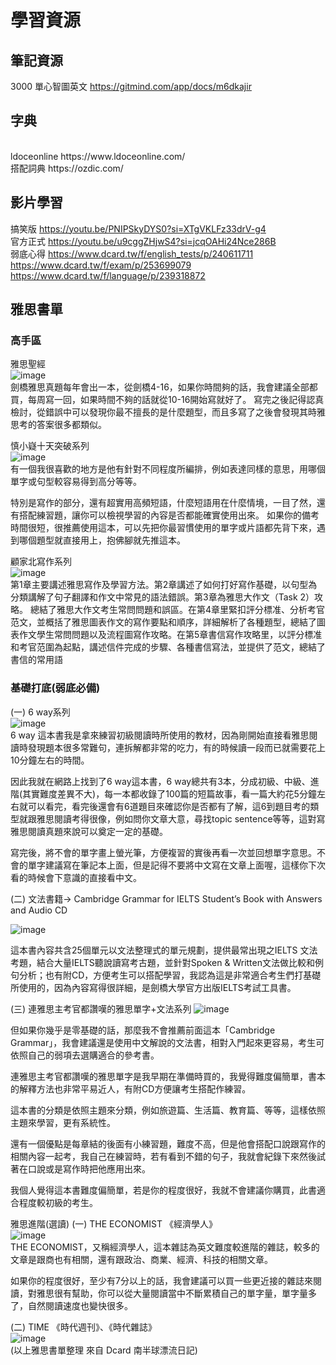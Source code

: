 #  學習資源
## 筆記資源

3000 單心智圖英文 https://gitmind.com/app/docs/m6dkajir

## 字典
<br>
ldoceonline https://www.ldoceonline.com/
<br>
搭配詞典 https://ozdic.com/

## 影片學習

搞笑版 https://youtu.be/PNIPSkyDYS0?si=XTgVKLFz33drV-g4 
<br>
官方正式 https://youtu.be/u9cggZHjwS4?si=jcqOAHi24Nce286B
<br>
弱底心得 https://www.dcard.tw/f/english_tests/p/240611711
<br>
https://www.dcard.tw/f/exam/p/253699079
<br>
https://www.dcard.tw/f/language/p/239318872
## 雅思書單

### 高手區

雅思聖經
<br>
![image](https://github.com/PicassoEason/learning_note/assets/87004138/026f1c96-4032-40af-9230-d81fc752eb57)
<br>
劍橋雅思真題每年會出一本，從劍橋4-16，如果你時間夠的話，我會建議全部都買，每周寫一回，如果時間不夠的話就從10-16開始寫就好了。
寫完之後記得認真檢討，從錯誤中可以發現你最不擅長的是什麼題型，而且多寫了之後會發現其時雅思考的答案很多都類似。

 慎小嶷十天突破系列
 <br>
 ![image](https://github.com/PicassoEason/learning_note/assets/87004138/8250390b-e968-447f-85db-941c7582d31b)
 <br>
有一個我很喜歡的地方是他有針對不同程度所編排，例如表達同樣的意思，用哪個單字或句型較容易得到高分等等。

特別是寫作的部分，還有超實用高頻短語，什麼短語用在什麼情境，一目了然，還有搭配練習題，讓你可以檢視學習的內容是否都能確實使用出來。
如果你的備考時間很短，很推薦使用這本，可以先把你最習慣使用的單字或片語都先背下來，遇到哪個題型就直接用上，抱佛腳就先推這本。

顧家北寫作系列
<br>
![image](https://github.com/PicassoEason/learning_note/assets/87004138/d90ad3ce-c097-432a-bd59-8c2c992be8c0)
<br>
第1章主要講述雅思寫作及學習方法。第2章講述了如何打好寫作基礎，以句型為分類講解了句子翻譯和作文中常見的語法錯誤。第3章為雅思大作文（Task 2）攻略。
總結了雅思大作文考生常問問題和誤區。在第4章里緊扣評分標准、分析考官范文，並概括了雅思圖表作文的寫作要點和順序，詳細解析了各種題型，總結了圖表作文學生常問問題以及流程圖寫作攻略。在第5章書信寫作攻略里，以評分標准和考官范圍為起點，講述信件完成的步驟、各種書信寫法，並提供了范文，總結了書信的常用語

### 基礎打底(弱底必備)
(一) 6 way系列
<br>
![image](https://github.com/PicassoEason/learning_note/assets/87004138/93819101-d668-4b20-8489-773eeeba9175)
<br>
6 way 這本書我是拿來練習初級閱讀時所使用的教材，因為剛開始直接看雅思閱讀時發現題本很多常難句，連拆解都非常的吃力，有的時候讀一段而已就需要花上10分鐘左右的時間。

因此我就在網路上找到了6 way這本書，6 way總共有3本，分成初級、中級、進階(其實難度差異不大)，每一本都收錄了100篇的短篇故事，看一篇大約花5分鐘左右就可以看完，看完後還會有6道題目來確認你是否都有了解，這6到題目考的類型就跟雅思閱讀考得很像，例如問你文章大意，尋找topic sentence等等，這對寫雅思閱讀真題來說可以奠定一定的基礎。
 
寫完後，將不會的單字畫上螢光筆，方便複習的實後再看一次並回想單字意思。不會的單字建議寫在筆記本上面，但是記得不要將中文寫在文章上面喔，這樣你下次看的時候會下意識的直接看中文。

(二) 文法書籍→ Cambridge Grammar for IELTS Student’s Book with Answers and Audio CD

![image](https://github.com/PicassoEason/learning_note/assets/87004138/65b38033-b8f0-45f9-b63f-d73e79b7e126)

這本書內容共含25個單元以文法整理式的單元規劃，提供最常出現之IELTS 文法考題，結合大量IELTS聽說讀寫考古題，並針對Spoken & Written文法做比較和例句分析；也有附CD，方便考生可以搭配學習，我認為這是非常適合考生們打基礎所使用的，因為內容寫得很詳細，是劍橋大學官方出版IELTS考試工具書。

(三) 連雅思主考官都讚嘆的雅思單字+文法系列
![image](https://github.com/PicassoEason/learning_note/assets/87004138/95bf8b7f-4ebd-4f75-b57f-9d71a9ade079)

但如果你幾乎是零基礎的話，那麼我不會推薦前面這本「Cambridge Grammar」，我會建議還是使用中文解說的文法書，相對入門起來更容易，考生可依照自己的弱項去選購適合的參考書。

連雅思主考官都讚嘆的雅思單字是我早期在準備時買的，我覺得難度偏簡單，書本的解釋方法也非常平易近人，有附CD方便讓考生搭配作練習。

這本書的分類是依照主題來分類，例如旅遊篇、生活篇、教育篇、等等，這樣依照主題來學習，更有系統性。

還有一個優點是每章結的後面有小練習題，難度不高，但是他會搭配口說跟寫作的相關內容一起考，我自己在練習時，若有看到不錯的句子，我就會紀錄下來然後試著在口說或是寫作時把他應用出來。

我個人覺得這本書難度偏簡單，若是你的程度很好，我就不會建議你購買，此書適合程度較初級的考生。

雅思進階(選讀)
(一) THE ECONOMIST 《經濟學人》
<br>
![image](https://github.com/PicassoEason/learning_note/assets/87004138/631e3f68-0724-4d1f-864c-9c476ca90774)
<br>
THE ECONOMIST，又稱經濟學人，這本雜誌為英文難度較進階的雜誌，較多的文章是跟商也有相關，還有跟政治、商業、經濟、科技的相關文章。

如果你的程度很好，至少有7分以上的話，我會建議可以買一些更近接的雜誌來閱讀，對雅思很有幫助，你可以從大量閱讀當中不斷累積自己的單字量，單字量多了，自然閱讀速度也變快很多。

(二) TIME 《時代週刊》、《時代雜誌》
<br>
![image](https://github.com/PicassoEason/learning_note/assets/87004138/8430895d-d4d2-4c47-81fb-db590d731214)
<br>
(以上雅思書單整理 來自 Dcard 南半球漂流日記)


